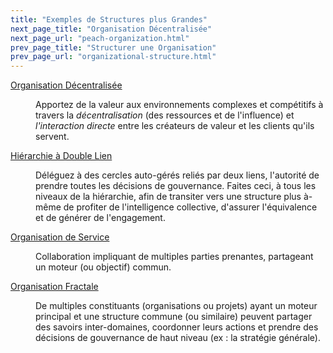 ```yaml
---
title: "Exemples de Structures plus Grandes"
next_page_title: "Organisation Décentralisée"
next_page_url: "peach-organization.html"
prev_page_title: "Structurer une Organisation"
prev_page_url: "organizational-structure.html"
---
```



<dl>

  <dt><a href="peach-organization.html">Organisation Décentralisée</a></dt>
  <dd><p>Apportez de la valeur aux environnements complexes et compétitifs à travers la <em>décentralisation</em> (des ressources et de l'influence) et <em>l'interaction directe</em> entre les créateurs de valeur et les clients qu'ils servent.</p></dd>

  <dt><a href="double-linked-hierarchy.html">Hiérarchie à Double Lien</a></dt>
  <dd><p>Déléguez à des cercles auto-gérés reliés par deux liens, l'autorité de prendre toutes les décisions de gouvernance. Faites ceci, à tous les niveaux de la hiérarchie, afin de transiter vers une structure plus à-même de profiter de l'intelligence collective, d'assurer l'équivalence et de générer de l'engagement.</p></dd>

  <dt><a href="service-organization.html">Organisation de Service</a></dt>
  <dd><p>Collaboration impliquant de multiples parties prenantes, partageant un moteur (ou objectif) commun.</p></dd>

  <dt><a href="fractal-organization.html">Organisation Fractale</a></dt>
  <dd><p>De multiples constituants (organisations ou projets) ayant un moteur principal et une structure commune (ou similaire) peuvent partager des savoirs inter-domaines, coordonner leurs actions et prendre des décisions de gouvernance de haut niveau (ex : la stratégie générale).</p></dd>
</dl>
